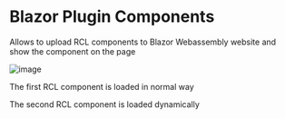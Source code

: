 # Blazor Plugin Components

Allows to upload RCL components to Blazor Webassembly website and show the component on the page

![image](https://user-images.githubusercontent.com/9949584/158878734-af8787b1-202c-459b-8979-4d4ed4c6dfcf.png)

The first RCL component is loaded in normal way

The second RCL component is loaded dynamically


